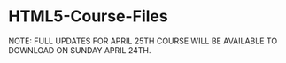 # HTML5-Course-Files
NOTE: FULL UPDATES FOR APRIL 25TH COURSE WILL BE AVAILABLE TO DOWNLOAD ON SUNDAY APRIL 24TH. 
